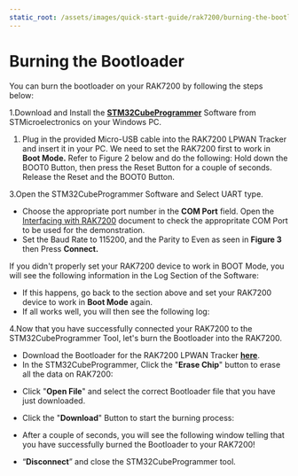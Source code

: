 ```yaml
---
static_root: /assets/images/quick-start-guide/rak7200/burning-the-bootloader
---
```


# Burning the Bootloader

You can burn the bootloader on your RAK7200 by following the steps below:

1.Download and Install the [**STM32CubeProgrammer**](https://www.st.com/content/st_com/en/products/development-tools/software-development-tools/stm32-software-development-tools/stm32-programmers/stm32cubeprog.html#overview) Software from STMicroelectronics on your Windows PC.

<rk-img
  :src="`${$frontmatter.static_root}/wm3z5nau3zpemcfviq0h.png`"
  width="100%"
  figure-number="1"
  caption="STM32CubeProg Download Page"
/>

1. Plug in the provided Micro-USB cable into the RAK7200 LPWAN Tracker and insert it in your PC. We need to set the RAK7200 first to work in **Boot Mode.** Refer to Figure 2 below and do the following: Hold down the BOOT0 Button, then press the Reset Button for a couple of seconds. Release the Reset and the BOOT0 Button.

<rk-img
  :src="`${$frontmatter.static_root}/b1horbt3p40hmvnuxqed.jpg`"
  width="100%"
  figure-number="2"
  caption="RAK7200 Buttons and USB Interface"
/>

3.Open the STM32CubeProgrammer Software and Select UART type.

<rk-img
  :src="`${$frontmatter.static_root}/aekfryuujx4mig7hfwua.jpg`"
  width="100%"
  figure-number="3"
  caption="STM32CubeProgrammer Interface"
/>

- Choose the appropriate port number in the **COM Port** field. Open the [Interfacing with RAK7200](interfacing-with-rak7200) document to check the appropritate COM Port to be used for the demonstration.
- Set the Baud Rate to 115200, and the Parity to Even as seen in **Figure 3** then Press **Connect.**

If you didn't properly set your RAK7200 device to work in BOOT Mode, you will see the following information in the Log Section of the Software:

<rk-img
  :src="`${$frontmatter.static_root}/pthfpwcme7kv7fk8vdic.jpg`"
  width="100%"
  figure-number="4"
  caption="Error - Device not in Boot Mode"
/>

- If this happens, go back to the section above and set your RAK7200 device to work in **Boot Mode** again.
- If all works well, you will then see the following log:

<rk-img
  :src="`${$frontmatter.static_root}/xwcazjqx9mfmqvrr3apr.jpg`"
  width="100%"
  figure-number="5"
  caption="Success - Working in Boot Mode"
/>

4.Now that you have successfully connected your RAK7200 to the STM32CubeProgrammer Tool, let's burn the Bootloader into the RAK7200.

- Download the Bootloader for the RAK7200 LPWAN Tracker [**here**](https://downloads.rakwireless.com/en/LoRa/RAK7200-Tracker/Firmware/).
- In the STM32CubeProgrammer, Click the "**Erase Chip**" button to erase all the data on RAK7200:

<rk-img
  :src="`${$frontmatter.static_root}/o8jcjqkwzlv5ukqbrpg9.jpg`"
  width="100%"
  figure-number="6"
  caption="Erase Chip"
/>

- Click "**Open File**" and select the correct Bootloader file that you have just downloaded.

<rk-img
  :src="`${$frontmatter.static_root}/f8r7owhtv3psucvhtejc.jpg`"
  width="100%"
  figure-number="7"
  caption="Open the Firmware File"
/>

- Click the "**Download**" Button to start the burning process:

<rk-img
  :src="`${$frontmatter.static_root}/qzhcdcluajgue2hsl7hb.jpg`"
  width="100%"
  figure-number="8"
  caption="Uploading the Bootloader"
/>

- After a couple of seconds, you will see the following window telling that you have successfully burned the Bootloader to your RAK7200!

<rk-img
  :src="`${$frontmatter.static_root}/yxjlq9zs9ztlugceqnfd.jpg`"
  width="100%"
  figure-number="9"
  caption="Success Upgrade of the Firmware"
/>

- “**Disconnect**” and close the STM32CubeProgrammer tool.
